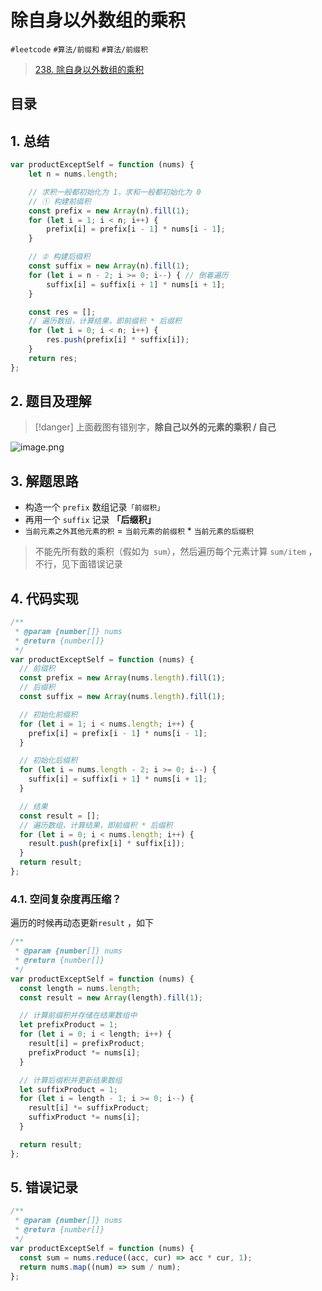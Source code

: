 
# 除自身以外数组的乘积

`#leetcode` `#算法/前缀和` `#算法/前缀积` 

>  [238. 除自身以外数组的乘积](https://leetcode.cn/problems/product-of-array-except-self/)



## 目录
<!-- toc -->
 ## 1. 总结 

```javascript
var productExceptSelf = function (nums) {
    let n = nums.length;

    // 求积一般都初始化为 1，求和一般都初始化为 0
    // ① 构建前缀积
    const prefix = new Array(n).fill(1);
    for (let i = 1; i < n; i++) {
        prefix[i] = prefix[i - 1] * nums[i - 1];
    }

    // ② 构建后缀积
    const suffix = new Array(n).fill(1);
    for (let i = n - 2; i >= 0; i--) { // 倒着遍历
        suffix[i] = suffix[i + 1] * nums[i + 1];
    }

    const res = [];
    // 遍历数组，计算结果，即前缀积 * 后缀积
    for (let i = 0; i < n; i++) {
        res.push(prefix[i] * suffix[i]);
    }
    return res;
};

```


## 2. 题目及理解

> [!danger]
> 上面截图有错别字，**除自己以外的元素的乘积 / 自己**

![image.png](https://832-1310531898.cos.ap-beijing.myqcloud.com/065e86225fe756d152dd30d51cee831b.png)

## 3. 解题思路

- 构造一个 `prefix` 数组记录`「前缀积」`
- 再用一个 `suffix` 记录 **「后缀积」**
- `当前元素之外其他元素的积` = `当前元素的前缀积` * `当前元素的后缀积`

> 不能先所有数的乘积（假如为` sum`），然后遍历每个元素计算 `sum/item` ，不行，见下面错误记录

## 4. 代码实现

```javascript
/**
 * @param {number[]} nums
 * @return {number[]}
 */
var productExceptSelf = function (nums) {
  // 前缀积
  const prefix = new Array(nums.length).fill(1);
  // 后缀积
  const suffix = new Array(nums.length).fill(1);

  // 初始化前缀积
  for (let i = 1; i < nums.length; i++) {
    prefix[i] = prefix[i - 1] * nums[i - 1];
  }

  // 初始化后缀积
  for (let i = nums.length - 2; i >= 0; i--) {
    suffix[i] = suffix[i + 1] * nums[i + 1];
  }

  // 结果
  const result = [];
  // 遍历数组，计算结果，即前缀积 * 后缀积
  for (let i = 0; i < nums.length; i++) {
    result.push(prefix[i] * suffix[i]);
  }
  return result;
};

```

### 4.1. 空间复杂度再压缩？

遍历的时候再动态更新`result` ，如下

```javascript
/**  
 * @param {number[]} nums  
 * @return {number[]}  
 */  
var productExceptSelf = function (nums) {  
  const length = nums.length;  
  const result = new Array(length).fill(1);  

  // 计算前缀积并存储在结果数组中  
  let prefixProduct = 1;  
  for (let i = 0; i < length; i++) {  
    result[i] = prefixProduct;  
    prefixProduct *= nums[i];  
  }  

  // 计算后缀积并更新结果数组  
  let suffixProduct = 1;  
  for (let i = length - 1; i >= 0; i--) {  
    result[i] *= suffixProduct;  
    suffixProduct *= nums[i];  
  }  

  return result;  
};
```

## 5. 错误记录

```javascript
/**
 * @param {number[]} nums
 * @return {number[]}
 */
var productExceptSelf = function (nums) {
  const sum = nums.reduce((acc, cur) => acc * cur, 1);
  return nums.map((num) => sum / num);
};

```

